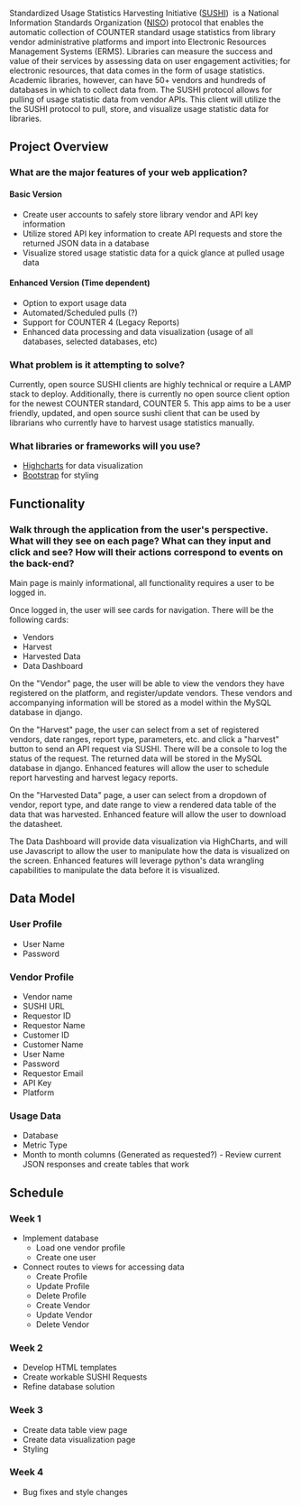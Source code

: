 
Standardized Usage Statistics Harvesting Initiative ([SUSHI](http://www.niso.org/standards-committees/sushi))  is a National Information Standards Organization ([NISO](http://www.niso.org/welcome-to-niso)) protocol that enables the automatic collection of COUNTER standard usage statistics from library vendor administrative platforms and import into Electronic Resources Management Systems (ERMS). Libraries can measure the success and value of their services by assessing data on user engagement activities; for electronic resources, that data comes in the form of usage statistics. Academic libraries, however, can have 50+ vendors and hundreds of databases in which to collect data from. The SUSHI protocol allows for pulling of usage statistic data from vendor APIs. This client will utilize the the SUSHI protocol to pull, store, and visualize usage statistic data for libraries.

## Project Overview

### What are the major features of your web application?

#### Basic Version

- Create user accounts to safely store library vendor and API key information
- Utilize stored API key information to create API requests and store the returned JSON data in a database
- Visualize stored usage statistic data for a quick glance at pulled usage data

#### Enhanced Version (Time dependent)

- Option to export usage data
- Automated/Scheduled pulls (?)
- Support for COUNTER 4 (Legacy Reports)
- Enhanced data processing and data visualization (usage of all databases, selected databases, etc)

### What problem is it attempting to solve?

Currently, open source SUSHI clients are highly technical or require a LAMP stack to deploy. Additionally, there is currently no open source client option for the newest COUNTER standard, COUNTER 5. This app aims to be a user friendly, updated, and open source sushi client that can be used by librarians who currently have to harvest usage statistics manually.

### What libraries or frameworks will you use?

- [Highcharts](https://www.highcharts.com/) for data visualization
- [Bootstrap](https://getbootstrap.com/) for styling

## Functionality

### Walk through the application from the user's perspective. What will they see on each page? What can they input and click and see? How will their actions correspond to events on the back-end?

Main page is mainly informational, all functionality requires a user to be logged in.

Once logged in, the user will see cards for navigation. There will be the following cards:

- Vendors
- Harvest
- Harvested Data
- Data Dashboard

On the "Vendor" page, the user will be able to view the vendors they have registered on the platform, and register/update vendors. These vendors and accompanying information will be stored as a model within the MySQL database in django.

On the "Harvest" page, the user can select from a set of registered vendors, date ranges, report type, parameters, etc. and click a "harvest" button to send an API request via SUSHI. There will be a console to log the status of the request. The returned data will be stored in the MySQL database in django. Enhanced features will allow the user to schedule report harvesting and harvest legacy reports.

On the "Harvested Data" page, a user can select from a dropdown of vendor, report type, and date range to view a rendered data table of the data that was harvested. Enhanced feature will allow the user to download the datasheet.

The Data Dashboard will provide data visualization via HighCharts, and will use Javascript to allow the user to manipulate how the data is visualized on the screen. Enhanced features will leverage python's data wrangling capabilities to manipulate the data before it is visualized.

## Data Model

### User Profile

- User Name
- Password

### Vendor Profile

- Vendor name
- SUSHI URL
- Requestor ID
- Requestor Name
- Customer ID
- Customer Name
- User Name
- Password
- Requestor Email
- API Key
- Platform

### Usage Data

- Database
- Metric Type
- Month to month columns (Generated as requested?) - Review current JSON responses and create tables that work

## Schedule

### Week 1

- Implement database
    - Load one vendor profile
    - Create one user
- Connect routes to views for accessing data
    - Create Profile
    - Update Profile
    - Delete Profile
    - Create Vendor
    - Update Vendor
    - Delete Vendor

### Week 2

- Develop HTML templates
- Create workable SUSHI Requests
- Refine database solution

### Week 3

- Create data table view page
- Create data visualization page
- Styling

### Week 4

- Bug fixes and style changes
